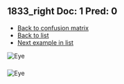 ## 1833_right Doc: 1 Pred: 0
- [Back to confusion matrix](https://github.com/juliandewit/kaggle_retinopathy/blob/master/matrix.md)
- [Back to list](https://github.com/juliandewit/kaggle_retinopathy/blob/master/lists/10/list.md)
- [Next example in list](https://github.com/juliandewit/kaggle_retinopathy/blob/master/lists/10/18/18365_right.md)

![Eye](https://retinopaty.blob.core.windows.net/size1024/1833_right_1.jpeg)

### 

![Eye]()
